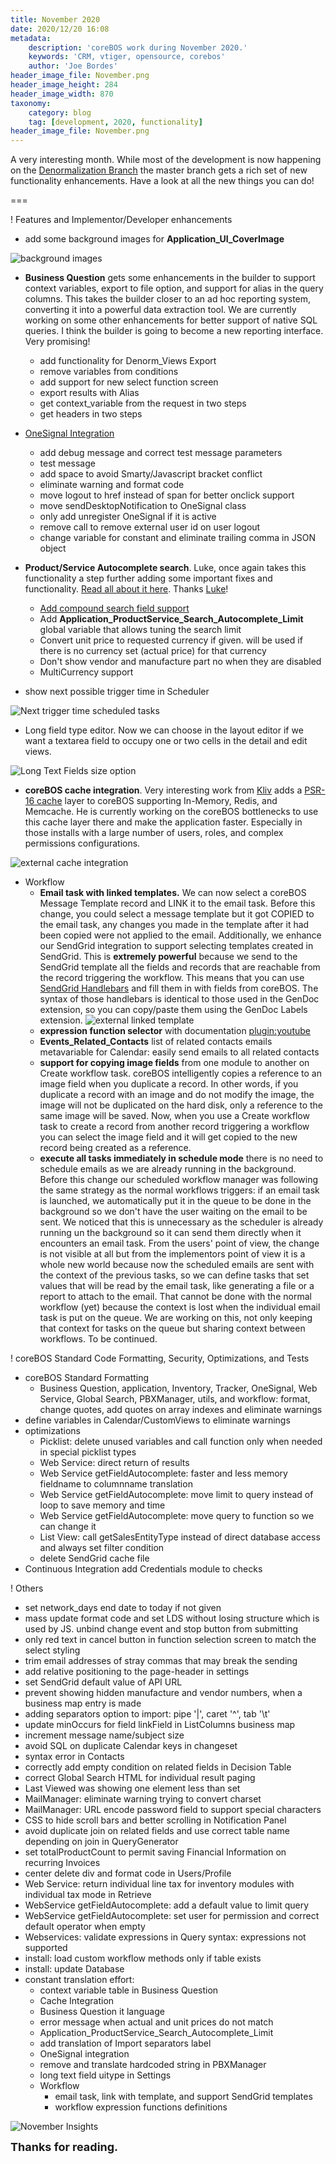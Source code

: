 ```yaml
---
title: November 2020
date: 2020/12/20 16:08
metadata:
    description: 'coreBOS work during November 2020.'
    keywords: 'CRM, vtiger, opensource, corebos'
    author: 'Joe Bordes'
header_image_file: November.png
header_image_height: 284
header_image_width: 870
taxonomy:
    category: blog
    tag: [development, 2020, functionality]
header_image_file: November.png
---
```


A very interesting month. While most of the development is now happening on the [Denormalization Branch](../denormalize) the master branch gets a rich set of new functionality enhancements. Have a look at all the new things you can do!

===

 ! Features and Implementor/Developer enhancements

- add some background images for **Application_UI_CoverImage**

![background images](backgrounds.png)

- **Business Question** gets some enhancements in the builder to support context variables, export to file option, and support for alias in the query columns. This takes the builder closer to an ad hoc reporting system, converting it into a powerful data extraction tool. We are currently working on some other enhancements for better support of native SQL queries. I think the builder is going to become a new reporting interface. Very promising!
  - add functionality for Denorm_Views Export
  - remove variables from conditions
  - add support for new select function screen
  - export results with Alias
  - get context_variable from the request in two steps
  - get headers in two steps

- [OneSignal Integration](../onesignal)
  - add debug message and correct test message parameters
  - test message
  - add space to avoid Smarty/Javascript bracket conflict
  - eliminate warning and format code
  - move logout to href instead of span for better onclick support
  - move sendDesktopNotification to OneSignal class
  - only add unregister OneSignal if it is active
  - remove call to remove external user id  on user logout
  - change variable for constant and eliminate trailing comma in JSON object

- **Product/Service Autocomplete search**. Luke, once again takes this functionality a step further adding some important fixes and functionality. [Read all about it here](https://gist.github.com/Luke1982/d886a67eb661db777d93e7e645076ecc).  Thanks [Luke](https://github.com/Luke1982)!
  - [Add compound search field support](https://gist.github.com/Luke1982/d886a67eb661db777d93e7e645076ecc#search-in-compounded-fields)
  - Add **Application_ProductService_Search_Autocomplete_Limit** global variable that allows tuning the search limit
  - Convert unit price to requested currency if given. will be used if there is no currency set (actual price) for that currency
  - Don't show vendor and manufacture part no when they are disabled
  - MultiCurrency support

- show next possible trigger time in Scheduler

![Next trigger time scheduled tasks](schedulernexttrigger.png)

- Long field type editor. Now we can choose in the layout editor if we want a textarea field to occupy one or two cells in the detail and edit views.

![Long Text Fields size option](LayoutEditorLongField.png)

- **coreBOS cache integration**. Very interesting work from [Kliv](https://github.com/klivstudiosynthesis) adds a [PSR-16 cache](https://www.php-fig.org/psr/psr-16/) layer to coreBOS supporting In-Memory, Redis, and Memcache. He is currently working on the coreBOS bottlenecks to use this cache layer there and make the application faster. Especially in those installs with a large number of users, roles, and complex permissions configurations.

![external cache integration](cacheactivation.png)

- Workflow
  - **Email task with linked templates.** We can now select a coreBOS Message Template record and LINK it to the email task. Before this change, you could select a message template but it got COPIED to the email task, any changes you made in the template after it had been copied were not applied to the email. Additionally, we enhance our SendGrid integration to support selecting templates created in SendGrid. This is **extremely powerful** because we send to the SendGrid template all the fields and records that are reachable from the record triggering the workflow. This means that you can use [SendGrid Handlebars](https://sendgrid.com/docs/for-developers/sending-email/using-handlebars/) and fill them in with fields from coreBOS. The syntax of those handlebars is identical to those used in the GenDoc extension, so you can copy/paste them using the GenDoc Labels extension. ![external linked template](WFEmailLinkTpl.png)
  - **expression function selector** with documentation [plugin:youtube](https://youtu.be/WpPnH1a9yvY)
  - **Events_Related_Contacts** list of related contacts emails metavariable for Calendar: easily send emails to all related contacts
  - **support for copying image fields** from one module to another on Create workflow task. coreBOS intelligently copies a reference to an image field when you duplicate a record. In other words, if you duplicate a record with an image and do not modify the image, the image will not be duplicated on the hard disk, only a reference to the same image will be saved. Now, when you use a Create workflow task to create a record from another record triggering a workflow you can select the image field and it will get copied to the new record being created as a reference.
  - **execute all tasks immediately in schedule mode** there is no need to schedule emails as we are already running in the background. Before this change our scheduled workflow manager was following the same strategy as the normal workflows triggers: if an email task is launched, we automatically put it in the queue to be done in the background so we don't have the user waiting on the email to be sent. We noticed that this is unnecessary as the scheduler is already running un the background so it can send them directly when it encounters an email task. From the users' point of view, the change is not visible at all but from the implementors point of view it is a whole new world because now the scheduled emails are sent with the context of the previous tasks, so we can define tasks that set values that will be read by the email task, like generating a file or a report to attach to the email. That cannot be done with the normal workflow (yet) because the context is lost when the individual email task is put on the queue. We are working on this, not only keeping that context for tasks on the queue but sharing context between workflows. To be continued.

<span></span>

 ! coreBOS Standard Code Formatting, Security, Optimizations, and Tests

- coreBOS Standard Formatting
  - Business Question, application, Inventory, Tracker, OneSignal, Web Service, Global Search, PBXManager, utils, and workflow: format, change quotes, add quotes on array indexes and eliminate warnings
- define variables in Calendar/CustomViews to eliminate warnings
- optimizations
  - Picklist: delete unused variables and call function only when needed in special picklist types
  - Web Service: direct return of results
  - Web Service getFieldAutocomplete: faster and less memory fieldname to columnname translation
  - Web Service getFieldAutocomplete: move limit to query instead of loop to save memory and time
  - Web Service getFieldAutocomplete: move query to function so we can change it
  - List View: call getSalesEntityType instead of direct database access and always set filter condition
  - delete SendGrid cache file
- Continuous Integration add Credentials module to checks

<span></span>

 ! Others

- set network_days end date to today if not given
- mass update format code and set LDS without losing structure which is used by JS. unbind change event and stop button from submitting
- only red text in cancel button in function selection screen to match the select styling
- trim email addresses of stray commas that may break the sending
- add relative positioning to the page-header in settings
- set SendGrid default value of API URL
- prevent showing hidden manufacture and vendor numbers, when a business map entry is made
- adding separators option to import: pipe '|', caret '^', tab '\t'
- update minOccurs for field linkField in ListColumns business map
- increment message name/subject size
- avoid SQL on duplicate Calendar keys in changeset
- syntax error in Contacts
- correctly add empty condition on related fields in Decision Table
- correct Global Search HTML for individual result paging
- Last Viewed was showing one element less than set
- MailManager: eliminate warning trying to convert charset
- MailManager: URL encode password field to support special characters
- CSS to hide scroll bars and better scrolling in Notification Panel
- avoid duplicate join on related fields and use correct table name depending on join in QueryGenerator
- set totalProductCount to permit saving Financial Information on recurring Invoices
- center delete div and format code in Users/Profile
- Web Service: return individual line tax for inventory modules with individual tax mode in Retrieve
- WebService getFieldAutocomplete: add a default value to limit query
- WebService getFieldAutocomplete: set user for permission and correct default operator when empty
- Webservices: validate expressions in Query syntax: expressions not supported
- install: load custom workflow methods only if table exists
- install: update Database
- constant translation effort:
  - context variable table in Business Question
  - Cache Integration
  - Business Question it language
  - error message when actual and unit prices do not match
  - Application_ProductService_Search_Autocomplete_Limit
  - add translation of Import separators label
  - OneSignal integration
  - remove and translate hardcoded string in PBXManager
  - long text field uitype in Settings
  - Workflow
    - email task, link with template, and support SendGrid templates
    - workflow expression functions definitions

<span></span>

![November Insights](corebosgithub2011.png)

**<span style="font-size:large">Thanks for reading.</span>**
